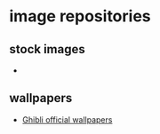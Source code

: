 # image repositories

## stock images

* []()

## wallpapers

* [Ghibli official wallpapers](http://www.ghibli.jp/info/013381/)

